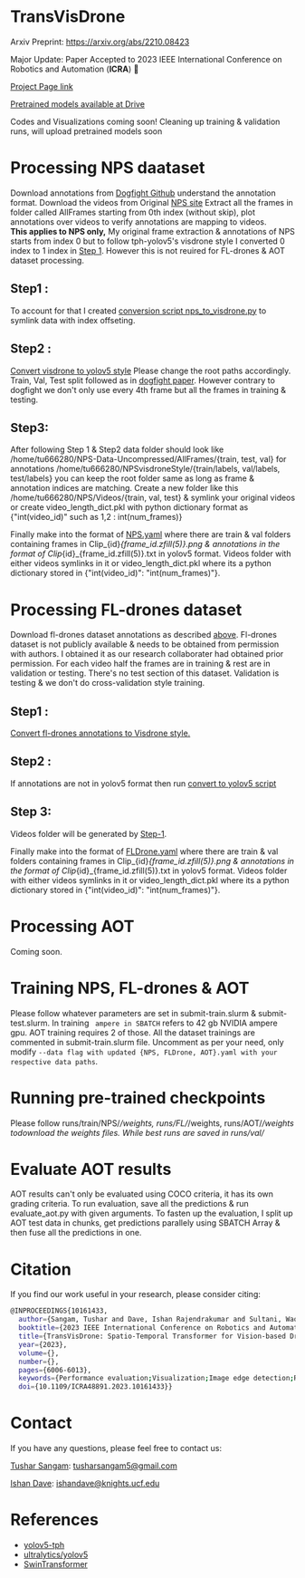 # TransVisDrone
Arxiv Preprint: https://arxiv.org/abs/2210.08423

Major Update: Paper Accepted to 2023 IEEE International Conference on Robotics and Automation (**ICRA**) 🎉 

[Project Page link](https://tusharsangam.github.io/TransVisDrone-project-page/)

[Pretrained models available at Drive](https://drive.google.com/drive/folders/1zOy_zIxkrvmHBIPU72PB_o0Da-h0h5JA?usp=sharing)
 
Codes and Visualizations coming soon! 
Cleaning up training & validation runs, will upload pretrained models soon

# Processing NPS daataset
Download annotations from [Dogfight Github](https://github.com/mwaseema/Drone-Detection?tab=readme-ov-file#annotations) understand the annotation format.
Download the videos from Original [NPS site](https://engineering.purdue.edu/~bouman/UAV_Dataset/)
Extract all the frames in folder called AllFrames starting from 0th index (without skip), plot annotations over videos to verify annotations are mapping to videos.<br>
<strong>This applies to NPS only,</strong>
My original frame extraction & annotations of NPS starts from index 0 but to follow tph-yolov5's visdrone style I converted 0 index to 1 index in [Step 1](#step1). However this is not reuired for FL-drones & AOT dataset processing.

## Step1 : 
To account for that I created [conversion script nps_to_visdrone.py](./conversion_scripts/nps_to_visdrone.py) to symlink data with index offseting.

## Step2 :
[Convert visdrone to yolov5 style](./conversion_scripts/VisDrone_original_2YOLO_lable.py) Please change the root paths accordingly.
Train, Val, Test split followed as in [dogfight paper](https://arxiv.org/pdf/2103.17242.pdf). However contrary to dogfight we don't only use every 4th frame but all the frames in training & testing.
## Step3:
After following Step 1 & Step2 data folder should look like /home/tu666280/NPS-Data-Uncompressed/AllFrames/{train, test, val} for annotations /home/tu666280/NPSvisdroneStyle/{train/labels, val/labels, test/labels} you can keep the root folder same as long as frame & annotation indices are matching. Create a new folder like this /home/tu666280/NPS/Videos/{train, val, test} & symlink your original videos or create video_length_dict.pkl with python dictionary format as {"int(video_id)" such as 1,2 : int(num_frames)}

Finally make into the format of [NPS.yaml](./data/NPS.yaml) where there are train & val folders containing frames in Clip_{id}_{frame_id.zfill(5)}.png & annotations in the format of Clip_{id}_{frame_id.zfill(5)}.txt in yolov5 format.
Videos folder with either videos symlinks in it or video_length_dict.pkl where its a python dictionary stored in {"int(video_id)": "int(num_frames)"}.

# Processing FL-drones dataset

Download fl-drones dataset annotations as described [above](#processing-nps-daataset).
Fl-drones dataset is not publicly available & needs to be obtained from permission with authors. I obtained it as our research collaborater had obtained prior permission.
For each video half the frames are in training & rest are in validation or testing. There's no test section of this dataset. Validation is testing & we don't do cross-validation style training. 
<a name="step-1-fl-drones"> </a>
## Step1 :
[Convert fl-drones annotations to Visdrone style.](./conversion_scripts/fl_drones_to_visdrone.py)

## Step2 :
If annotations are not in yolov5 format then run [convert to yolov5 script](./conversion_scripts/VisDrone2YOLO_lable_fl_drone.py)

## Step 3:
Videos folder will be generated by [Step-1](#step-1-fl-drones).

Finally make into the format of [FLDrone.yaml](./data/FLDrone.yaml) where there are train & val folders containing frames in Clip_{id}_{frame_id.zfill(5)}.png & annotations in the format of Clip_{id}_{frame_id.zfill(5)}.txt in yolov5 format.
Videos folder with either videos symlinks in it or video_length_dict.pkl where its a python dictionary stored in {"int(video_id)": "int(num_frames)"}.

# Processing AOT
Coming soon.

# Training NPS, FL-drones & AOT
Please follow whatever parameters are set in submit-train.slurm & submit-test.slurm. In training ``` ampere in SBATCH``` refers to 42 gb NVIDIA ampere gpu.
AOT training requires 2 of those. All the dataset trainings are commented in submit-train.slurm file. Uncomment as per your need, only modify ``` --data flag with updated {NPS, FLDrone, AOT}.yaml with your respective data paths ```.

# Running pre-trained checkpoints
Please follow runs/train/NPS/*/weights, runs/FL/*/weights, runs/AOT/*/weights todownload the weights files.
While best runs are saved in runs/val/*

# Evaluate AOT results
AOT results can't only be evaluated using COCO criteria, it has its own grading criteria.
To run evaluation, save all the predictions & run evaluate_aot.py with given arguments.
To fasten up the evaluation, I split up AOT test data in chunks, get predictions parallely using SBATCH Array & then fuse all the predictions in one.


# Citation
If you find our work useful in your research, please consider citing:
``` bash
@INPROCEEDINGS{10161433,
  author={Sangam, Tushar and Dave, Ishan Rajendrakumar and Sultani, Waqas and Shah, Mubarak},
  booktitle={2023 IEEE International Conference on Robotics and Automation (ICRA)}, 
  title={TransVisDrone: Spatio-Temporal Transformer for Vision-based Drone-to-Drone Detection in Aerial Videos}, 
  year={2023},
  volume={},
  number={},
  pages={6006-6013},
  keywords={Performance evaluation;Visualization;Image edge detection;Robot vision systems;Transformers;Throughput;Real-time systems},
  doi={10.1109/ICRA48891.2023.10161433}}
```

# Contact
If you have any questions, please feel free to contact us:

[Tushar Sangam](https://linkedin.com/in/tusharsangam): [tusharsangam5@gmail.com](mailto:tusharsangam5@gmail.com)

[Ishan Dave](https://scholar.google.co.in/citations?user=fWu6sFgAAAAJ&hl=en): [ishandave@knights.ucf.edu](mailto:ishandave@knights.ucf.edu)

# References
* [yolov5-tph](https://github.com/cv516Buaa/tph-yolov5)
* [ultralytics/yolov5](https://github.com/ultralytics/yolov5)
* [SwinTransformer](https://github.com/microsoft/Swin-Transformer)

